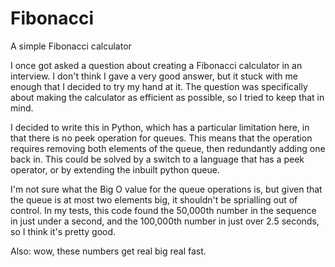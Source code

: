 # Fibonacci
A simple Fibonacci calculator

I once got asked a question about creating a Fibonacci calculator in an interview. I don't think I gave 
a very good answer, but it stuck with me enough that I decided to try my hand at it. The question was 
specifically about making the calculator as efficient as possible, so I tried to keep that in mind.

I decided to write this in Python, which has a particular limitation here, in that there is no peek
operation for queues. This means that the operation requires removing both elements of the queue, then 
redundantly adding one back in. This could be solved by a switch to a language that has a peek operator, 
or by extending the inbuilt python queue.

I'm not sure what the Big O value for the queue operations is, but given that the queue is at most two 
elements big, it shouldn't be sprialling out of control. In my tests, this code found the 50,000th 
number in the sequence in just under a second, and the 100,000th number in just over 2.5 seconds, so I 
think it's pretty good.

Also: wow, these numbers get real big real fast.
